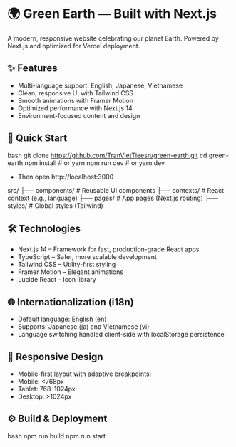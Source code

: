# 🌍 Green Earth — Built with Next.js

A modern, responsive website celebrating our planet Earth. Powered by Next.js and optimized for Vercel deployment.

## ✨ Features

- Multi-language support: English, Japanese, Vietnamese
- Clean, responsive UI with Tailwind CSS
- Smooth animations with Framer Motion
- Optimized performance with Next.js 14
- Environment-focused content and design

## 🚀 Quick Start

bash 
   git clone https://github.com/TranVietTieesn/green-earth.git
   cd green-earth
   npm install         # or yarn
   npm run dev         # or yarn dev

- Then open http://localhost:3000

src/
├── components/     # Reusable UI components
├── contexts/       # React context (e.g., language)
├── pages/          # App pages (Next.js routing)
├── styles/         # Global styles (Tailwind)

## 🛠 Technologies

- Next.js 14 – Framework for fast, production-grade React apps
- TypeScript – Safer, more scalable development
- Tailwind CSS – Utility-first styling
- Framer Motion – Elegant animations
- Lucide React – Icon library

## 🌐 Internationalization (i18n)

- Default language: English (en)
- Supports: Japanese (ja) and Vietnamese (vi)
- Language switching handled client-side with localStorage persistence

## 📱 Responsive Design
- Mobile-first layout with adaptive breakpoints:
- Mobile: <768px
- Tablet: 768–1024px
- Desktop: >1024px

## ⚙️ Build & Deployment
bash
   npm run build
   npm run start
